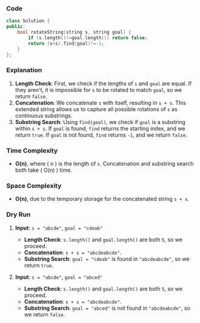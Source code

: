 ### Code
```cpp
class Solution {
public:
    bool rotateString(string s, string goal) {
        if (s.length()!=goal.length()) return false;
        return (s+s).find(goal)!=-1;
    }
};
```

### Explanation
1. **Length Check**: First, we check if the lengths of `s` and `goal` are equal. If they aren't, it is impossible for `s` to be rotated to match `goal`, so we return `false`.
2. **Concatenation**: We concatenate `s` with itself, resulting in `s + s`. This extended string allows us to capture all possible rotations of `s` as continuous substrings.
3. **Substring Search**: Using `find(goal)`, we check if `goal` is a substring within `s + s`. If `goal` is found, `find` returns the starting index, and we return `true`. If `goal` is not found, `find` returns `-1`, and we return `false`.

### Time Complexity
- **O(n)**, where \( n \) is the length of `s`. Concatenation and substring search both take \( O(n) \) time.

### Space Complexity
- **O(n)**, due to the temporary storage for the concatenated string `s + s`.

### Dry Run
1. **Input**: `s = "abcde"`, `goal = "cdeab"`
   - **Length Check**: `s.length()` and `goal.length()` are both `5`, so we proceed.
   - **Concatenation**: `s + s = "abcdeabcde"`.
   - **Substring Search**: `goal = "cdeab"` is found in `"abcdeabcde"`, so we return `true`.

2. **Input**: `s = "abcde"`, `goal = "abced"`
   - **Length Check**: `s.length()` and `goal.length()` are both `5`, so we proceed.
   - **Concatenation**: `s + s = "abcdeabcde"`.
   - **Substring Search**: `goal = "abced"` is not found in `"abcdeabcde"`, so we return `false`.
